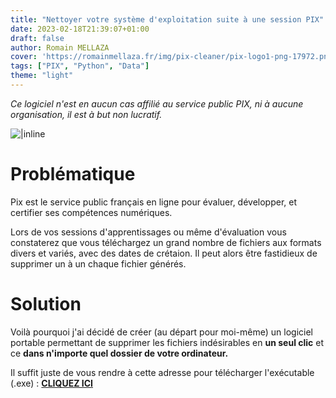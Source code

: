 ```yaml
---
title: "Nettoyer votre système d'exploitation suite à une session PIX"
date: 2023-02-18T21:39:07+01:00
draft: false
author: Romain MELLAZA
cover: 'https://romainmellaza.fr/img/pix-cleaner/pix-logo1-png-17972.png'
tags: ["PIX", "Python", "Data"]
theme: "light"
---
```


*Ce logiciel n'est en aucun cas affilié au service public PIX, ni à aucune organisation, il est à but non lucratif.*

![|inline](https://romainmellaza.fr/img/pix-cleaner/logo_article_pix.png)

# Problématique 
Pix est le service public français en ligne pour évaluer, développer, et certifier ses compétences numériques. 

Lors de vos sessions d'apprentissages ou même d'évaluation vous constaterez que vous téléchargez un grand nombre de fichiers aux formats divers et variés, avec des dates de crétaion. Il peut alors être fastidieux de supprimer un à un chaque fichier générés. 

# Solution
Voilà pourquoi j'ai décidé de créer (au départ pour moi-même) un logiciel portable permettant de supprimer les fichiers indésirables en **un seul clic** et ce **dans n'importe quel dossier de votre ordinateur.**

Il suffit juste de vous rendre à cette adresse pour télécharger l'exécutable (.exe) : [**CLIQUEZ ICI**](https://github.com/4strium/PIX-Files-Cleaner/releases/tag/v1.0.0)